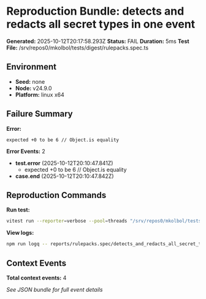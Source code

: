 # Reproduction Bundle: detects and redacts all secret types in one event

**Generated:** 2025-10-12T20:17:58.293Z
**Status:** FAIL
**Duration:** 5ms
**Test File:** /srv/repos0/mkolbol/tests/digest/rulepacks.spec.ts

## Environment

- **Seed:** none
- **Node:** v24.9.0
- **Platform:** linux x64

## Failure Summary

**Error:**
```
expected +0 to be 6 // Object.is equality
```

**Error Events:** 2

- **test.error** (2025-10-12T20:10:47.841Z)
  - expected +0 to be 6 // Object.is equality
- **case.end** (2025-10-12T20:10:47.842Z)

## Reproduction Commands

**Run test:**
```bash
vitest run --reporter=verbose --pool=threads "/srv/repos0/mkolbol/tests/digest/rulepacks.spec.ts" -t "detects and redacts all secret types in one event"
```

**View logs:**
```bash
npm run logq -- reports/rulepacks.spec/detects_and_redacts_all_secret_types_in_one_event.jsonl
```

## Context Events

**Total context events:** 4

_See JSON bundle for full event details_
